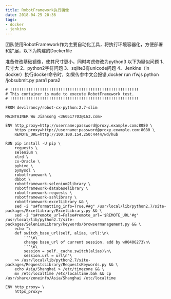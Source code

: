 ```yaml
---
title: RobotFramework执行镜像
date: 2018-04-25 20:36
tags:
- docker
- jenkins
---
```

团队使用RobotFramework作为主要自动化工具，将执行环境容器化，方便部署和扩展，以下为构建的Dockerfile
<!-- more -->
准备修改基础镜像，使其尺寸更小。同时考虑修改为python3
以下为疑似问题
1、尺寸大
2、python2字符问题
3、sqlite3有unicode问题
4、Jenkins（in docker）执行docker命令时，如果传参中文会报错,docker run rfwjs python <path contain chinese>/jobsubmit.py para1 para2
```
# !!!!!!!!!!!!!!!!!!!!!!!!!!!!!!!!!!!!!!!!!!!!!!!!!!!!!!!!
# This container is made to execute RobotFramework test.
# !!!!!!!!!!!!!!!!!!!!!!!!!!!!!!!!!!!!!!!!!!!!!!!!!!!!!!!!

FROM devilrancy/robot-cx-python:2.7-slim

MAINTAINER Wu Jiansong <360517703@163.com>

ENV http_proxy=http://username:password@proxy.example.com:8080 \
    https_proxy=http://username:password@proxy.example.com:8080 \
    REMOTE_URL=http://100.100.154.250:4444/wd/hub

RUN pip install -U pip \
    requests \
    selenium \
    xlrd \
    cx-Oracle \
    pyhive \
    pymysql \
    robotframework \
    dbbot \
    robotframework-selenium2library \
    robotframework-databaselibrary \
    robotframework-requests \
    robotframework-sshlibrary \
    robotframework-excelLibrary && \
    sed -i "s#formatting_info=True,##g" /usr/local/lib/python2.7/site-packages/ExcelLibrary/ExcelLibrary.py && \
    sed -i "s#remote_url=False#remote_url='$REMOTE_URL'#g" /usr/local/lib/python2.7/site-packages/SeleniumLibrary/keywords/browsermanagement.py && \
    echo "\
    def switch_base_url(self, alias, url):\n\
        '''\n\
        change base_url of current session. add by w00406273\n\
        '''\n\
        session = self._cache.switch(alias)\n\
        session.url = url\n"\
    >> /usr/local/lib/python2.7/site-packages/RequestsLibrary/RequestsKeywords.py && \
    echo Asia/Shanghai > /etc/timezone && \
    mv /etc/localtime /etc/localtime.bak && cp /usr/share/zoneinfo/Asia/Shanghai /etc/localtime

ENV http_proxy= \
    https_proxy=
```
